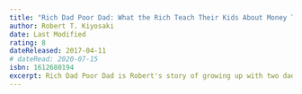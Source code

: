 ```yaml
---
title: "Rich Dad Poor Dad: What the Rich Teach Their Kids About Money That the Poor and Middle Class Do Not!"
author: Robert T. Kiyosaki
date: Last Modified
rating: 8
dateReleased: 2017-04-11
# dateRead: 2020-07-15
isbn: 1612680194
excerpt: Rich Dad Poor Dad is Robert's story of growing up with two dads — his real father and the father of his best friend, his rich dad — and the ways in which both men shaped his thoughts about money and investing. The book explodes the myth that you need to earn a high income to be rich and explains the difference between working for money and having your money work for you.
---
```

